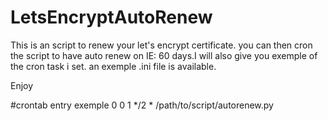 # LetsEncryptAutoRenew
This is an script to renew your let's encrypt certificate. you can then cron the script to have auto renew on IE: 60 days.I will also give you exemple of the cron task i set. an exemple .ini file is available.

Enjoy

#crontab entry exemple
0 0 1 */2   * /path/to/script/autorenew.py
